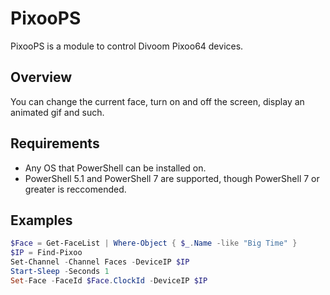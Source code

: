# PixooPS

PixooPS is a module to control Divoom Pixoo64 devices.

## Overview

You can change the current face, turn on and off the screen, display an animated gif and such.

## Requirements

- Any OS that PowerShell can be installed on.
- PowerShell 5.1 and PowerShell 7 are supported, though PowerShell 7 or greater is reccomended.

<!-- ## Installation

Install the module under your user's scope.

```powershell
Install-Module PixooPS -Scope CurrentUser
``` -->

## Examples

```powershell
$Face = Get-FaceList | Where-Object { $_.Name -like "Big Time" }
$IP = Find-Pixoo
Set-Channel -Channel Faces -DeviceIP $IP
Start-Sleep -Seconds 1
Set-Face -FaceId $Face.ClockId -DeviceIP $IP
```
